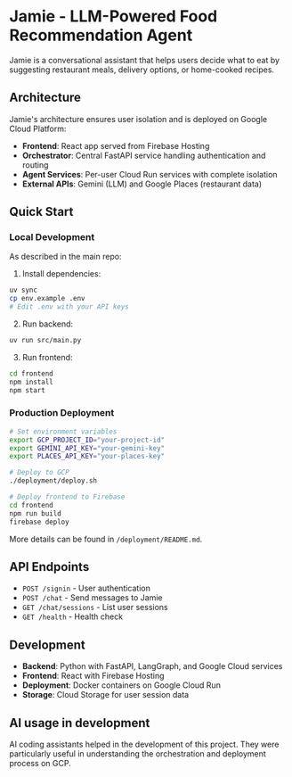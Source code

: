 # Jamie - LLM-Powered Food Recommendation Agent

Jamie is a conversational assistant that helps users decide what to eat by suggesting restaurant meals, delivery options, or home-cooked recipes.

## Architecture

Jamie's architecture ensures user isolation and is deployed on Google Cloud Platform:

- **Frontend**: React app served from Firebase Hosting
- **Orchestrator**: Central FastAPI service handling authentication and routing
- **Agent Services**: Per-user Cloud Run services with complete isolation
- **External APIs**: Gemini (LLM) and Google Places (restaurant data)

## Quick Start

### Local Development
As described in the main repo:
1. Install dependencies:
```bash
uv sync
cp env.example .env
# Edit .env with your API keys
```

2. Run backend:
```bash
uv run src/main.py
```

3. Run frontend:
```bash
cd frontend
npm install
npm start
```

### Production Deployment
```bash
# Set environment variables
export GCP_PROJECT_ID="your-project-id"
export GEMINI_API_KEY="your-gemini-key"
export PLACES_API_KEY="your-places-key"

# Deploy to GCP
./deployment/deploy.sh

# Deploy frontend to Firebase
cd frontend
npm run build
firebase deploy
```
More details can be found in `/deployment/README.md`.

## API Endpoints

- `POST /signin` - User authentication
- `POST /chat` - Send messages to Jamie
- `GET /chat/sessions` - List user sessions
- `GET /health` - Health check

## Development

- **Backend**: Python with FastAPI, LangGraph, and Google Cloud services
- **Frontend**: React with Firebase Hosting
- **Deployment**: Docker containers on Google Cloud Run
- **Storage**: Cloud Storage for user session data

## AI usage in development

AI coding assistants helped in the development of this project. They were particularly useful in understanding the orchestration and deployment process on GCP.